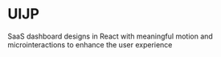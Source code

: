 # UIJP
SaaS dashboard designs in React with meaningful motion and microinteractions to enhance the user experience
